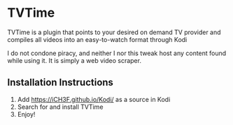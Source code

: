# TVTime

TVTime is a plugin that points to your desired on demand TV provider and compiles all videos into an easy-to-watch format through Kodi

I do not condone piracy, and neither I nor this tweak host any content found while using it. It is simply a web video scraper.

## Installation Instructions

1. Add https://iCH3F.github.io/Kodi/ as a source in Kodi
2. Search for and install TVTime
3. Enjoy!
